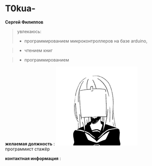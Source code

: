 # T0kua-

**Cергей Филиппов**
> увлекаюсь:
> *  программированием микроконтроллеров на базе arduino,

> *  чтением книг

> * программированием 

**желаемая должность** :
![ошибка](image/face.png)
программист стажёр

**контактная информация** :
